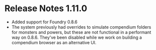 # Release Notes 1.11.0

- Added support for Foundry 0.8.6
- The system previously had overrides to simulate compendium folders for monsters and powers, but these are not functional in a performant way on 0.8.6. They've been disabled while we work on building a compendium browser as an alternative UI.